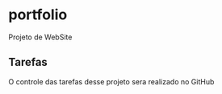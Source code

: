 # portfolio 
Projeto de WebSite

## Tarefas 

O controle das tarefas desse projeto sera realizado no GitHub
